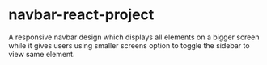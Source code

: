 # navbar-react-project
A responsive navbar design which displays all elements on a bigger screen while it gives users using smaller screens option to toggle the sidebar to view same element.